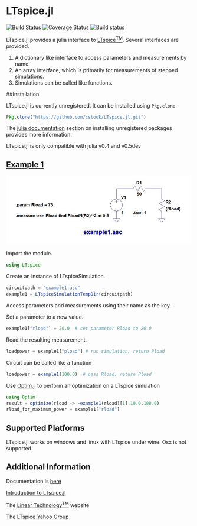 # LTspice.jl

[![Build Status](https://travis-ci.org/cstook/LTspice.jl.svg?branch=master)](https://travis-ci.org/cstook/LTspice.jl)
[![Coverage Status](https://coveralls.io/repos/cstook/LTspice.jl/badge.svg?branch=v0r4_working&service=github)](https://coveralls.io/github/cstook/LTspice.jl?branch=v0r4_working)
[![Build status](https://ci.appveyor.com/api/projects/status/uf5kr5bb7xvd8wrp/branch/master?svg=true)](https://ci.appveyor.com/project/cstook/ltspice-jl/branch/master)

LTspice.jl provides a julia interface to [LTspice<sup>TM</sup>](http://www.linear.com/designtools/software/#LTspice).  Several interfaces are provided.

1. A dictionary like interface to access parameters and measurements by name.
2. An array interface, which is primarily for measurements of stepped simulations.
3. Simulations can be called like functions.

##Installation

LTspice.jl is currently unregistered.  It can be installed using ```Pkg.clone```.
```julia
Pkg.clone("https://github.com/cstook/LTspice.jl.git")
```
The [julia documentation](http://docs.julialang.org) section on installing unregistered packages provides more information.

LTspice.jl is only compatible with julia v0.4 and v0.5dev

## [Example 1](https://github.com/cstook/LTspice.jl/blob/master/examples/example%201/example1.ipynb)

<img src="https://github.com/cstook/LTspice.jl/blob/master/examples/example%201/example1.jpg">

Import the module.
```julia
using LTspice
```

Create an instance of LTspiceSimulation.
```julia
circuitpath = "example1.asc"
example1 = LTspiceSimulationTempDir(circuitpath)
```

Access parameters and measurements using their name as the key.

Set a parameter to a new value.
```julia
example1["rload"] = 20.0  # set parameter Rload to 20.0
```

Read the resulting measurement.
```julia
loadpower = example1["pload"] # run simulation, return Pload
```

Circuit can be called like a function
```julia
loadpower = example1(100.0)  # pass Rload, return Pload
```

Use [Optim.jl](https://github.com/JuliaOpt/Optim.jl) to perform an optimization on a LTspice simulation

```julia
using Optim
result = optimize(rload -> -example1(rload)[1],10.0,100.0)
rload_for_maximum_power = example1["rload"]
```
## Supported Platforms

LTspice.jl works on windows and linux with LTspice under wine.  Osx is not supported.

## Additional Information

Documentation is [here](http://cstook.github.io/LTspice.jl)

[Introduction to LTspice.jl](https://github.com/cstook/LTspice.jl/blob/master/docs/src/introduction.ipynb)

The [Linear Technology<sup>TM</sup>](http://www.linear.com) website

The [LTspice Yahoo Group](https://groups.yahoo.com/neo/groups/LTspice/info)



